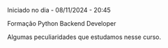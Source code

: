 Iniciado no dia - 08/11/2024 - 20:45 

Formação Python Backend Developer

Algumas peculiaridades que estudamos nesse curso. 

